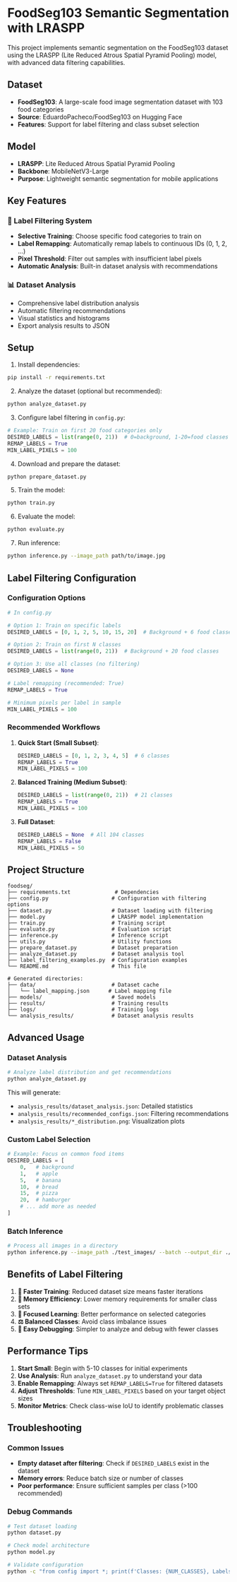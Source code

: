 # FoodSeg103 Semantic Segmentation with LRASPP

This project implements semantic segmentation on the FoodSeg103 dataset using the LRASPP (Lite Reduced Atrous Spatial Pyramid Pooling) model, with advanced data filtering capabilities.

## Dataset
- **FoodSeg103**: A large-scale food image segmentation dataset with 103 food categories
- **Source**: EduardoPacheco/FoodSeg103 on Hugging Face
- **Features**: Support for label filtering and class subset selection

## Model
- **LRASPP**: Lite Reduced Atrous Spatial Pyramid Pooling
- **Backbone**: MobileNetV3-Large
- **Purpose**: Lightweight semantic segmentation for mobile applications

## Key Features

### 🎯 Label Filtering System
- **Selective Training**: Choose specific food categories to train on
- **Label Remapping**: Automatically remap labels to continuous IDs (0, 1, 2, ...)
- **Pixel Threshold**: Filter out samples with insufficient label pixels
- **Automatic Analysis**: Built-in dataset analysis with recommendations

### 📊 Dataset Analysis
- Comprehensive label distribution analysis
- Automatic filtering recommendations
- Visual statistics and histograms
- Export analysis results to JSON

## Setup

1. Install dependencies:
```bash
pip install -r requirements.txt
```

2. Analyze the dataset (optional but recommended):
```bash
python analyze_dataset.py
```

3. Configure label filtering in `config.py`:
```python
# Example: Train on first 20 food categories only
DESIRED_LABELS = list(range(0, 21))  # 0=background, 1-20=food classes
REMAP_LABELS = True
MIN_LABEL_PIXELS = 100
```

4. Download and prepare the dataset:
```bash
python prepare_dataset.py
```

5. Train the model:
```bash
python train.py
```

6. Evaluate the model:
```bash
python evaluate.py
```

7. Run inference:
```bash
python inference.py --image_path path/to/image.jpg
```

## Label Filtering Configuration

### Configuration Options

```python
# In config.py

# Option 1: Train on specific labels
DESIRED_LABELS = [0, 1, 2, 5, 10, 15, 20]  # Background + 6 food classes

# Option 2: Train on first N classes
DESIRED_LABELS = list(range(0, 21))  # Background + 20 food classes

# Option 3: Use all classes (no filtering)
DESIRED_LABELS = None

# Label remapping (recommended: True)
REMAP_LABELS = True

# Minimum pixels per label in sample
MIN_LABEL_PIXELS = 100
```

### Recommended Workflows

1. **Quick Start (Small Subset)**:
   ```python
   DESIRED_LABELS = [0, 1, 2, 3, 4, 5]  # 6 classes
   REMAP_LABELS = True
   MIN_LABEL_PIXELS = 100
   ```

2. **Balanced Training (Medium Subset)**:
   ```python
   DESIRED_LABELS = list(range(0, 21))  # 21 classes
   REMAP_LABELS = True
   MIN_LABEL_PIXELS = 100
   ```

3. **Full Dataset**:
   ```python
   DESIRED_LABELS = None  # All 104 classes
   REMAP_LABELS = False
   MIN_LABEL_PIXELS = 50
   ```

## Project Structure
```
foodseg/
├── requirements.txt              # Dependencies
├── config.py                    # Configuration with filtering options
├── dataset.py                   # Dataset loading with filtering
├── model.py                     # LRASPP model implementation
├── train.py                     # Training script
├── evaluate.py                  # Evaluation script
├── inference.py                 # Inference script
├── utils.py                     # Utility functions
├── prepare_dataset.py           # Dataset preparation
├── analyze_dataset.py           # Dataset analysis tool
├── label_filtering_examples.py  # Configuration examples
└── README.md                    # This file

# Generated directories:
├── data/                        # Dataset cache
│   └── label_mapping.json      # Label mapping file
├── models/                      # Saved models
├── results/                     # Training results
├── logs/                        # Training logs
└── analysis_results/            # Dataset analysis results
```

## Advanced Usage

### Dataset Analysis
```bash
# Analyze label distribution and get recommendations
python analyze_dataset.py
```
This will generate:
- `analysis_results/dataset_analysis.json`: Detailed statistics
- `analysis_results/recommended_configs.json`: Filtering recommendations  
- `analysis_results/*_distribution.png`: Visualization plots

### Custom Label Selection
```python
# Example: Focus on common food items
DESIRED_LABELS = [
    0,   # background
    1,   # apple
    5,   # banana
    10,  # bread
    15,  # pizza
    20,  # hamburger
    # ... add more as needed
]
```

### Batch Inference
```bash
# Process all images in a directory
python inference.py --image_path ./test_images/ --batch --output_dir ./results/
```

## Benefits of Label Filtering

1. **🚀 Faster Training**: Reduced dataset size means faster iterations
2. **💾 Memory Efficiency**: Lower memory requirements for smaller class sets
3. **🎯 Focused Learning**: Better performance on selected categories
4. **⚖️ Balanced Classes**: Avoid class imbalance issues
5. **🔧 Easy Debugging**: Simpler to analyze and debug with fewer classes

## Performance Tips

1. **Start Small**: Begin with 5-10 classes for initial experiments
2. **Use Analysis**: Run `analyze_dataset.py` to understand your data
3. **Enable Remapping**: Always set `REMAP_LABELS=True` for filtered datasets
4. **Adjust Thresholds**: Tune `MIN_LABEL_PIXELS` based on your target object sizes
5. **Monitor Metrics**: Check class-wise IoU to identify problematic classes

## Troubleshooting

### Common Issues
- **Empty dataset after filtering**: Check if `DESIRED_LABELS` exist in the dataset
- **Memory errors**: Reduce batch size or number of classes
- **Poor performance**: Ensure sufficient samples per class (>100 recommended)

### Debug Commands
```bash
# Test dataset loading
python dataset.py

# Check model architecture
python model.py

# Validate configuration
python -c "from config import *; print(f'Classes: {NUM_CLASSES}, Labels: {DESIRED_LABELS}')"
```
